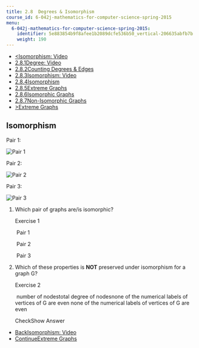 ```yaml
---
title: 2.8  Degrees & Isomorphism
course_id: 6-042j-mathematics-for-computer-science-spring-2015
menu:
  6-042j-mathematics-for-computer-science-spring-2015:
    identifier: 5e883854b9f8afee1b2089dcfe536b50_vertical-206635abfb7b
    weight: 190
---
```

*   [<Isomorphism: Video](/courses/electrical-engineering-and-computer-science/6-042j-mathematics-for-computer-science-spring-2015/structures/tp7-2/vertical-4cdac51413fd)
*   [2.8.1Degree: Video](/courses/electrical-engineering-and-computer-science/6-042j-mathematics-for-computer-science-spring-2015/structures/tp7-2)
*   [2.8.2Counting Degrees & Edges](/courses/electrical-engineering-and-computer-science/6-042j-mathematics-for-computer-science-spring-2015/structures/tp7-2/vertical-0403a1f6fa4c)
*   [2.8.3Isomorphism: Video](/courses/electrical-engineering-and-computer-science/6-042j-mathematics-for-computer-science-spring-2015/structures/tp7-2/vertical-4cdac51413fd)
*   [2.8.4Isomorphism](/courses/electrical-engineering-and-computer-science/6-042j-mathematics-for-computer-science-spring-2015/structures/tp7-2/vertical-206635abfb7b)
*   [2.8.5Extreme Graphs](/courses/electrical-engineering-and-computer-science/6-042j-mathematics-for-computer-science-spring-2015/structures/tp7-2/vertical-0d59158da590)
*   [2.8.6Isomorphic Graphs](/courses/electrical-engineering-and-computer-science/6-042j-mathematics-for-computer-science-spring-2015/structures/tp7-2/vertical-b30a643c515e)
*   [2.8.7Non-Isomorphic Graphs](/courses/electrical-engineering-and-computer-science/6-042j-mathematics-for-computer-science-spring-2015/structures/tp7-2/vertical-3c93d1aadcac)
*   [\>Extreme Graphs](/courses/electrical-engineering-and-computer-science/6-042j-mathematics-for-computer-science-spring-2015/structures/tp7-2/vertical-0d59158da590)

Isomorphism
-----------

  

Pair 1:

![Pair 1](/courses/electrical-engineering-and-computer-science/6-042j-mathematics-for-computer-science-spring-2015/structures/tp7-2/vertical-206635abfb7b/isomorphism_video_1.png)

Pair 2:

![Pair 2](/courses/electrical-engineering-and-computer-science/6-042j-mathematics-for-computer-science-spring-2015/structures/tp7-2/vertical-206635abfb7b/isomorphism_video_2.png)

Pair 3:

![Pair 3](/courses/electrical-engineering-and-computer-science/6-042j-mathematics-for-computer-science-spring-2015/structures/tp7-2/vertical-206635abfb7b/isomorphism_video_3.png)

1.  Which pair of graphs are/is isomorphic?
    
    Exercise 1
    
    &nbsp;Pair 1&nbsp;
    
    &nbsp;Pair 2&nbsp;
    
    &nbsp;Pair 3&nbsp;
    
  
3.  Which of these properties is **NOT** preserved under isomorphism for a graph G?
    
    Exercise 2
    
    &nbsp;number of nodestotal degree of nodesnone of the numerical labels of vertices of G are even none of the numerical labels of vertices of G are even&nbsp;
    
    CheckShow Answer
    

*   [BackIsomorphism: Video](/courses/electrical-engineering-and-computer-science/6-042j-mathematics-for-computer-science-spring-2015/structures/tp7-2/vertical-4cdac51413fd)
*   [ContinueExtreme Graphs](/courses/electrical-engineering-and-computer-science/6-042j-mathematics-for-computer-science-spring-2015/structures/tp7-2/vertical-0d59158da590)